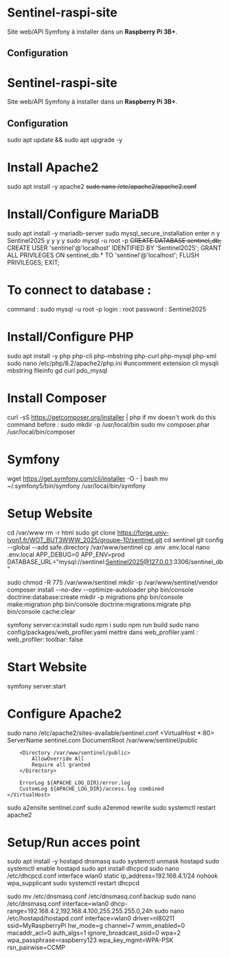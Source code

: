 # Sentinel-raspi-site

Site web/API Symfony à installer dans un **Raspberry Pi 3B+**.


## Configuration

# Sentinel-raspi-site

Site web/API Symfony à installer dans un **Raspberry Pi 3B+**.


## Configuration

sudo apt update && sudo apt upgrade -y

# Install Apache2
sudo apt install -y apache2
~~sudo nano /etc/apache2/apache2.conf~~

# Install/Configure MariaDB
sudo apt install -y mariadb-server
sudo mysql_secure_installation
    enter
    n
    y
    Sentinel2025
    y
    y
    y
    y
sudo mysql -u root -p
    ~~CREATE DATABASE sentinel_db;~~
    CREATE USER 'sentinel'@'localhost' IDENTIFIED BY 'Sentinel2025';
    GRANT ALL PRIVILEGES ON sentinel_db.* TO 'sentinel'@'localhost';
    FLUSH PRIVILEGES;
    EXIT;


# To connect to database :
command : sudo mysql -u root -p
login : root
password : Sentinel2025



# Install/Configure PHP
sudo apt install -y  php php-cli php-mbstring php-curl php-mysql php-xml
sudo nano /etc/php/8.2/apache2/php.ini #uncomment extension cli mysqli mbstring fileinfo gd curl pdo_mysql


# Install Composer
curl -sS https://getcomposer.org/installer | php
if mv doesn't work do this command before : sudo mkdir -p /usr/local/bin
sudo mv composer.phar /usr/local/bin/composer

# Symfony
wget https://get.symfony.com/cli/installer -O - | bash
mv ~/.symfony5/bin/symfony /usr/local/bin/symfony

# Setup Website 
cd /var/www
rm -r html
sudo git clone https://forge.univ-lyon1.fr/WOT_BUT3WWW_2025/groupe-10/sentinel.git
cd sentinel
git config --global --add safe.directory /var/www/sentinel
cp .env .env.local
nano .env.local
    APP_DEBUG=0
    APP_ENV=prod
    DATABASE_URL="mysql://sentinel:Sentinel2025@127.0.0.1:3306/sentinel_db"

sudo chmod -R 775 /var/www/sentinel
mkdir -p /var/www/sentinel/vendor
composer install --no-dev --optimize-autoloader
php bin/console doctrine:database:create
mkdir -p migrations
php bin/console make:migration
php bin/console doctrine:migrations:migrate
php bin/console cache:clear

symfony server:ca:install
sudo npm i
sudo npm run build
sudo nano config/packages/web_profiler.yaml
mettre dans web_profiler.yaml  : 
    web_profiler: 
	    toolbar: false


# Start Website 
symfony server:start

# Configure Apache2
sudo nano /etc/apache2/sites-available/sentinel.conf
    <VirtualHost *:80>
        ServerName sentinel.com
        DocumentRoot /var/www/sentinel/public

        <Directory /var/www/sentinel/public>
            AllowOverride All
            Require all granted
        </Directory>

        ErrorLog ${APACHE_LOG_DIR}/error.log
        CustomLog ${APACHE_LOG_DIR}/access.log combined
    </VirtualHost>

sudo a2ensite sentinel.conf
sudo a2enmod rewrite
sudo systemctl restart apache2

# Setup/Run acces point
sudo apt install -y hostapd dnsmasq
sudo systemctl unmask hostapd
sudo systemctl enable hostapd
sudo apt install dhcpcd
sudo nano /etc/dhcpcd.conf
    interface wlan0
    static ip_address=192.168.4.1/24
    nohook wpa_supplicant
sudo systemctl restart dhcpcd

sudo mv /etc/dnsmasq.conf /etc/dnsmasq.conf.backup
sudo nano /etc/dnsmasq.conf
    interface=wlan0
    dhcp-range=192.168.4.2,192.168.4.100,255.255.255.0,24h
sudo nano /etc/hostapd/hostapd.conf
    interface=wlan0
    driver=nl80211
    ssid=MyRaspberryPi
    hw_mode=g
    channel=7
    wmm_enabled=0
    macaddr_acl=0
    auth_algs=1
    ignore_broadcast_ssid=0
    wpa=2
    wpa_passphrase=raspberry123
    wpa_key_mgmt=WPA-PSK
    rsn_pairwise=CCMP



